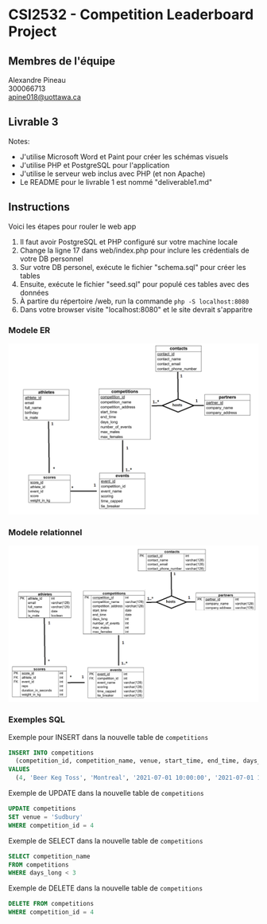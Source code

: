 # CSI2532 - Competition Leaderboard Project

## Membres de l'équipe
Alexandre Pineau  
300066713  
apine018@uottawa.ca

## Livrable 3
Notes:
* J'utilise Microsoft Word et Paint pour créer les schémas visuels
* J'utilise PHP et PostgreSQL pour l'application
* J'utilise le serveur web inclus avec PHP (et non Apache)
* Le README pour le livrable 1 est nommé "deliverable1.md"

## Instructions
Voici les étapes pour rouler le web app
1. Il faut avoir PostgreSQL et PHP configuré sur votre machine locale
2. Change la ligne 17 dans web/index.php pour inclure les crédentials de votre DB personnel
3. Sur votre DB personel, exécute le fichier "schema.sql" pour créer les tables
4. Ensuite, exécute le fichier "seed.sql" pour populé ces tables avec des données
5. À partire du répertoire /web, run la commande `php -S localhost:8080`
6. Dans votre browser visite "localhost:8080" et le site devrait s'apparitre

### Modele ER
![alt text](assets/deliverable3/er-model.PNG "ER Model")

### Modele relationnel
![alt text](assets/deliverable3/relational-model.PNG "Relational Model")

### Exemples SQL
Exemple pour INSERT dans la nouvelle table de `competitions`
```sql
INSERT INTO competitions
  (competition_id, competition_name, venue, start_time, end_time, days_long)
VALUES
  (4, 'Beer Keg Toss', 'Montreal', '2021-07-01 10:00:00', '2021-07-01 14:00:00', 1)
```

Exemple de UPDATE dans la nouvelle table de `competitions`
```sql
UPDATE competitions
SET venue = 'Sudbury'
WHERE competition_id = 4
```

Exemple de SELECT dans la nouvelle table de `competitions`
```sql
SELECT competition_name
FROM competitions
WHERE days_long < 3
```

Exemple de DELETE dans la nouvelle table de `competitions`
```sql
DELETE FROM competitions
WHERE competition_id = 4
```